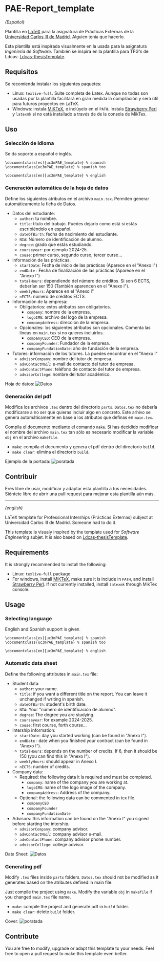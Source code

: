 # PAE-Report_template

_(Español)_

Plantilla en [LaTeX](https://www.latex-project.org/) para la asignatura de
Prácticas Externas de la [Universidad Carlos III de Madrid](www.uc3m.es).
Alguien tenía que hacerlo.

Esta plantilla está inspirada visualmente en la usada para la asignatura
*Ingeniería de Software*. También se inspira en la plantilla para TFG's de
Ldcas: [Ldcas-thesisTemplate](https://github.com/ldcas-uc3m/thesis-template).

## Requisitos
Se recomienda instalar los siguientes paquetes:
- Linux: `texlive-full`. Suite completa de Latex. Aunque no todas son usadas por la plantilla facilitará en gran medida la compilación y será útil para futuros proyectos en LaTeX.
- Windows: instala [MiKTeX](https://miktex.org/download#win), e inclúyelo en el `PATH`. Instala [Strawberry Perl](https://strawberryperl.com/) y `latexmk` si no está installado a través de de la consola de MikTex.

## Uso
### Selección de idioma
Se da soporte a español e inglés.

```TeX
\documentclass[es]{uc3mPAE_template} % spanish
\documentclass{uc3mPAE_template} % spanish too

\documentclass[en]{uc3mPAE_template} % english
```
### Generación automática de la hoja de datos
Define los siguientes atributos en el archivo `main.tex`. Permiten generar automáticamente la ficha de Datos.
- Datos del estudiante:
    - `author`: tu nombre.
    - `title`: título del trabajo. Puedes dejarlo como está si estás escribiéndolo en español.
    - `dateOfBirth`: fecha de nacimiento del estudiante. 
    - `NIA`: Número de identificación de alumno.
    - `degree`: grado que estás estudiando. 
    - `courseyear`: por ejemplo 2024-25. 
    - `couse`: primer curso, segundo curso, tercer curso...
- Información de las prácticas.
    - `startDate`: Fecha de inicio de las prácticas (Aparece en el "Anexo I")
    - `endDate` : Fecha de finalización de las prácticas (Aparece en el "Anexo I")
    - `totalHours`: dependiendo del número de créditos. Si son 6 ECTS, deberían ser 150 (También aparencen en el "Anexo I").
    - `weeklyHours`: Aparece en el "Anexo I"
    - `nECTS`: número de créditos ECTS.
- Información de la empresa:
    - Obligatorios: estos atributos son obligatorios.
        - `company`: nombre de la empresa.
        - `logoIMG`: archivo del logo de la empresa.
        - `companyAddress`: dirección de la empresa.
    - Opcionales: los siguientes atributos son opcionales. Comenta las líneas en `main.tex` si no quieres incluirlos.
        - `companyCEO`: CEO de la empresa.
        - `companyFounder`: Fundador de la empresa.
        - `companyFundationDate`: año de fundación de la empresa.
- Tutores: información de los tutores. La puedes encontrar en el "Anexo I" 
    - `advisorCompany`: nombre del tutor de empresa.
    - `advContactMail`: e-mail de contacto del tutor de empresa.
    - `advContactPhone`: teléfono de contacto del tutor de empresa.
    - `advisorCollege`: nombre del tutor académico.

Hoja de datos:
![Datos](datos.jpg)

### Generación del pdf

Modifica los archivos `.tex` dentro del directorio `parts`. `Datos.tex` no
debería modificarse a no ser que quieras incluir algo en concreto. Este arhivo
se genera automáticamente en base a los atributos que definas en `main.tex`.

Compila el documento mediante el comando `make`. Si has decidido modificar el nombre del archivo `main.tex` tan sólo es necesario modificar la variable `obj` en el archivo `makefile`.
- `make`: compila el documento y genera el pdf dentro del directorio `build`.
- `make clear`: elimina el directorio `build`.

Ejemplo de la portada: 
![poratada](portada.jpeg)

## Contribuir

Eres libre de usar, modificar y adaptar esta plantilla a tus necesidades.
Siéntete libre de abrir una pull request para mejorar esta plantilla aún más.

_____

_(english)_

LaTeX template for Professional Interships (Prácticas Externas) subject at
Universidad Carlos III de Madrid. Someone had to do it.

This template is visualy inspired by the template used for *Software
Engineering* subjet. It is also based on
[Ldcas-thesisTemplate](https://github.com/ldcas-uc3m/thesis-template).

## Requirements
It is strongly recommended to install the following:
- Linux: `texlive-full` package
- For windows, install [MiKTeX](https://miktex.org/download#win), make sure it
  is include in `PATH`, and install [Strawberry
  Perl](https://strawberryperl.com/). If not currently installed, install
  `latexmk` through MikTex console.

## Usage
### Selecting language
English and Spanish support is given.

```TeX
\documentclass[es]{uc3mPAE_template} % spanish
\documentclass{uc3mPAE_template} % spanish too

\documentclass[en]{uc3mPAE_template} % english
```

### Automatic data sheet

Define the following attributes in `main.tex` file:
- Student data:
    - `author`: your name.
    - `title`: if you want a different title on the report. You can leave it unchanged if writing in spanish.
    - `dateOfBirth`: student's birth date. 
    - `NIA`: Your "número de identificación de alumno".
    - `degree`: The degree you are studying.
    - `courseyear`: for example 2024-2025.
    - `couse`: first course, forth course...
- Intership information:
    - `startDate`: day you started working (can be found in "Anexo I").
    - `endDate` : date when you finished your contract (can be found in "Anexo I").
    - `totalHours`: depends on the number of credits. If 6, then it should be 150 (you can find this in "Anexo I").
    - `weeklyHours`: should appear in Anexo I.
    - `nECTS`: number of credits.
- Company data:
    - Required: the following data it is required and must be completed.
        - `company`: name of the company you are working at.
        - `logoIMG`: name of the logo image of the company.
        - `companyAddress`: Address of the company.
    - Optional: the following data can be commented in tex file.
        - `companyCEO`
        - `companyFounder`
        - `companyFundationDate`
- Advisors: this information can be found on the "Anexo I" you signed before starting the intership.
    - `advisorCompany`: company advisor.
    - `advContactMail`: company advisor e-mail.
    - `advContactPhone`: company advisor phone number.
    - `advisorCollege`: college advisor.

Data Sheet:
![Datos](datos.jpg)

### Generating pdf
Modify `.tex` files inside `parts` folders. `Datos.tex` should not be modified as it generates based on the atributes defined in main file.

Just compile the project using `make`. Modify the variable `obj` in `makefile` if you changed `main.tex` file name.
- `make`: compile the project and generate pdf in `build` folder.
- `make clear`: delete `build` folder.

Cover: 
![poratada](portada.jpeg)

## Contribute

You are free to modify, upgrade or adapt this template to your needs. Feel free
to open a pull request to make this template even better.
